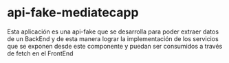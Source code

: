 # api-fake-mediatecapp
Esta aplicación es una api-fake que se desarrolla para poder extraer datos de un BackEnd y de esta manera lograr la implementación de los servicios que se exponen desde este componente y puedan ser consumidos a través de fetch en el FrontEnd
